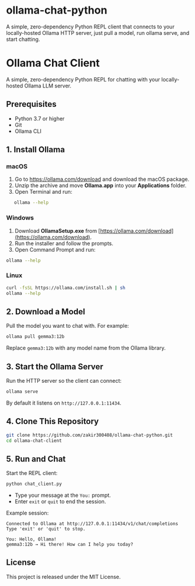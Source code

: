 # ollama-chat-python
A simple, zero-dependency Python REPL client that connects to your locally-hosted Ollama HTTP server, just pull a model, run ollama serve, and start chatting.

# Ollama Chat Client

A simple, zero-dependency Python REPL for chatting with your locally-hosted Ollama LLM server.

## Prerequisites

- Python 3.7 or higher  
- Git  
- Ollama CLI

## 1. Install Ollama

### macOS

1. Go to https://ollama.com/download and download the macOS package.  
2. Unzip the archive and move **Ollama.app** into your **Applications** folder.  
3. Open Terminal and run:
   
```bash
   ollama --help
````

### Windows

1. Download **OllamaSetup.exe** from [https://ollama.com/download](https://ollama.com/download).
2. Run the installer and follow the prompts.
3. Open Command Prompt and run:

 ```bash
 ollama --help
 ```

### Linux

```bash
curl -fsSL https://ollama.com/install.sh | sh
ollama --help
```

## 2. Download a Model

Pull the model you want to chat with. For example:

```bash
ollama pull gemma3:12b
```

Replace `gemma3:12b` with any model name from the Ollama library.

## 3. Start the Ollama Server

Run the HTTP server so the client can connect:

```bash
ollama serve
```

By default it listens on `http://127.0.0.1:11434`.

## 4. Clone This Repository

```bash
git clone https://github.com/zakir300408/ollama-chat-python.git
cd ollama-chat-client
```

## 5. Run and Chat

Start the REPL client:

```bash
python chat_client.py
```

* Type your message at the `You:` prompt.
* Enter `exit` or `quit` to end the session.

Example session:

```
Connected to Ollama at http://127.0.0.1:11434/v1/chat/completions
Type 'exit' or 'quit' to stop.

You: Hello, Ollama!
gemma3:12b → Hi there! How can I help you today?
```

## License

This project is released under the MIT License.

```
